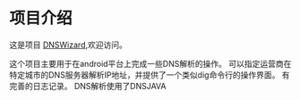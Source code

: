 # 项目介绍

这是项目 [DNSWizard](https://github.com/AlbertTian1987/DNSWizard),欢迎访问。

这个项目主要用于在android平台上完成一些DNS解析的操作。
可以指定运营商在特定城市的DNS服务器解析IP地址，并提供了一个类似dig命令行的操作界面。
有完善的日志记录。
DNS解析使用了DNSJAVA
